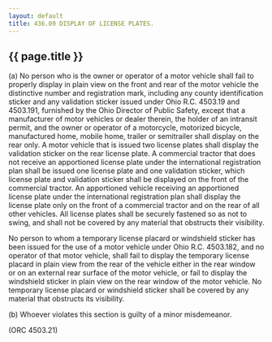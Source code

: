 ```yaml
---
layout: default 
title: 436.09 DISPLAY OF LICENSE PLATES.
---
```


{{ page.title }}
----------------

​(a) No person who is the owner or operator of a motor vehicle shall
fail to properly display in plain view on the front and rear of the
motor vehicle the distinctive number and registration mark, including
any county identification sticker and any validation sticker issued
under Ohio R.C. 4503.19 and 4503.191, furnished by the Ohio Director of
Public Safety, except that a manufacturer of motor vehicles or dealer
therein, the holder of an intransit permit, and the owner or operator of
a motorcycle, motorized bicycle, manufactured home, mobile home, trailer
or semitrailer shall display on the rear only. A motor vehicle that is
issued two license plates shall display the validation sticker on the
rear license plate. A commercial tractor that does not receive an
apportioned license plate under the international registration plan
shall be issued one license plate and one validation sticker, which
license plate and validation sticker shall be displayed on the front of
the commercial tractor. An apportioned vehicle receiving an apportioned
license plate under the international registration plan shall display
the license plate only on the front of a commercial tractor and on the
rear of all other vehicles. All license plates shall be securely
fastened so as not to swing, and shall not be covered by any material
that obstructs their visibility.

No person to whom a temporary license placard or windshield sticker has
been issued for the use of a motor vehicle under Ohio R.C. 4503.182, and
no operator of that motor vehicle, shall fail to display the temporary
license placard in plain view from the rear of the vehicle either in the
rear window or on an external rear surface of the motor vehicle, or fail
to display the windshield sticker in plain view on the rear window of
the motor vehicle. No temporary license placard or windshield sticker
shall be covered by any material that obstructs its visibility.

​(b) Whoever violates this section is guilty of a minor misdemeanor.

(ORC 4503.21)
